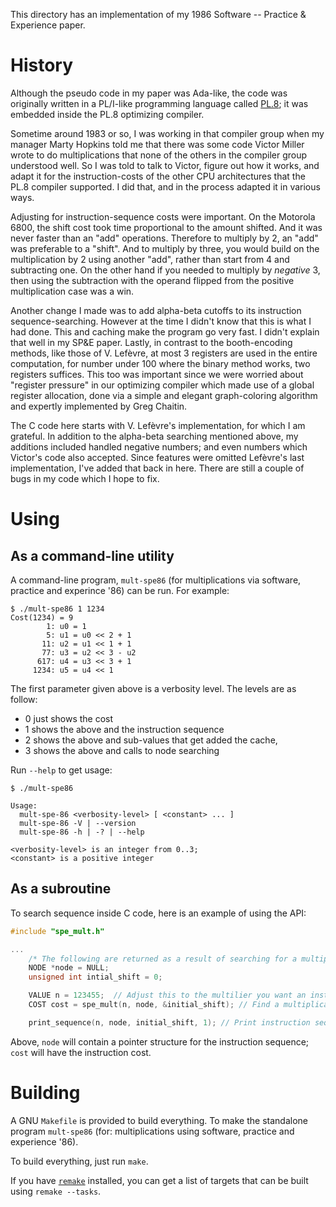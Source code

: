 This directory has an implementation of my 1986 Software -- Practice & Experience paper.

History
=======

Although the pseudo code in my paper was Ada-like, the code was originally written in a PL/I-like programming language called [PL.8](https://en.wikipedia.org/wiki/PL/8); it was embedded inside the PL.8 optimizing compiler.

Sometime around 1983 or so, I was working in that compiler group when my manager Marty Hopkins told me that there was some code Victor Miller wrote to do multiplications that none of the others in the compiler group understood well. So I was told to talk to Victor, figure out how it works, and adapt it for the instruction-costs of the other CPU architectures that the PL.8 compiler supported. I did that, and in the process adapted it in various ways.

Adjusting for instruction-sequence costs were important. On the Motorola 6800, the shift cost took time proportional to the amount shifted. And it was never faster than an "add" operations. Therefore to multiply by 2, an "add" was preferable to a "shift". And to multiply by three, you would build on the multiplication by 2 using another "add", rather than start from 4 and subtracting one. On the other hand if you needed to multiply by _negative_ 3, then using the subtraction with the operand flipped from the positive multiplication case was a win.

Another change I made was to add alpha-beta cutoffs to its instruction sequence-searching. However at the time I didn't know that this is what I had done. This and caching make the program go very fast. I didn't explain that well in my SP&E paper. Lastly, in contrast to the booth-encoding methods, like those of V. Lefèvre, at most 3 registers are used in the entire computation, for number under 100 where the binary method works, two registers suffices. This too was important since we were worried about "register pressure" in our optimizing compiler which made use of a global register allocation, done via a simple and elegant graph-coloring algorithm and expertly implemented by Greg Chaitin.

The C code here starts with V. Lefèvre's implementation, for which I am grateful. In addition to the alpha-beta searching mentioned above, my additions included handled negative numbers; and even numbers which Victor's code also accepted. Since features were omitted Lefèvre's last implementation, I've added that back in here. There are still a couple of bugs in my code which I hope to fix.

Using
=====

As a command-line utility
-------------------------

A command-line program, `mult-spe86` (for multiplications via software, practice and experince '86) can be run. For example:

```
$ ./mult-spe86 1 1234
Cost(1234) = 9
        1: u0 = 1
        5: u1 = u0 << 2 + 1
       11: u2 = u1 << 1 + 1
       77: u3 = u2 << 3 - u2
      617: u4 = u3 << 3 + 1
     1234: u5 = u4 << 1
```

The first parameter given above is a verbosity level. The levels are as follow:

* 0 just shows the cost
* 1 shows the above and the instruction sequence
* 2 shows the above and sub-values that get added the cache,
* 3 shows the above and calls to node searching

Run `--help` to get usage:

```
$ ./mult-spe86

Usage:
  mult-spe-86 <verbosity-level> [ <constant> ... ]
  mult-spe-86 -V | --version
  mult-spe-86 -h | -? | --help

<verbosity-level> is an integer from 0..3;
<constant> is a positive integer
```

As a subroutine
---------------

To search sequence inside C code, here is an example of using the API:

```C
#include "spe_mult.h"

...
    /* The following are returned as a result of searching for a multiplication sequence. */
    NODE *node = NULL;
	unsigned int intial_shift = 0;

    VALUE n = 123455;  // Adjust this to the multilier you want an instruction sequence for
    COST cost = spe_mult(n, node, &initial_shift); // Find a multiplication sequence!

    print_sequence(n, node, initial_shift, 1); // Print instruction sequence.
```

Above, `node` will contain a pointer structure for the instruction sequence;
`cost` will have the instruction cost.


Building
========

A GNU `Makefile` is provided to build everything. To make the standalone program `mult-spe86` (for: multiplications using software, practice and experience '86).

To build everything, just run `make`.

If you have [`remake`](https://bashdb.sourceforge.net/remake) installed, you can get a list of targets that can be built using `remake --tasks`.
```
